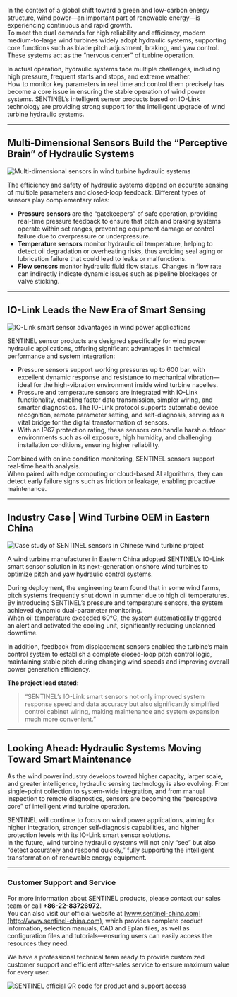 In the context of a global shift toward a green and low-carbon energy structure, wind power—an important part of renewable energy—is experiencing continuous and rapid growth.  
To meet the dual demands for high reliability and efficiency, modern medium-to-large wind turbines widely adopt hydraulic systems, supporting core functions such as blade pitch adjustment, braking, and yaw control. These systems act as the “nervous center” of turbine operation.

In actual operation, hydraulic systems face multiple challenges, including high pressure, frequent starts and stops, and extreme weather.  
How to monitor key parameters in real time and control them precisely has become a core issue in ensuring the stable operation of wind power systems. SENTINEL’s intelligent sensor products based on IO-Link technology are providing strong support for the intelligent upgrade of wind turbine hydraulic systems.

---

## Multi-Dimensional Sensors Build the “Perceptive Brain” of Hydraulic Systems
![Multi-dimensional sensors in wind turbine hydraulic systems](http://image.sentinel-china.com/202507181159019.png)

The efficiency and safety of hydraulic systems depend on accurate sensing of multiple parameters and closed-loop feedback. Different types of sensors play complementary roles:

- **Pressure sensors** are the “gatekeepers” of safe operation, providing real-time pressure feedback to ensure that pitch and braking systems operate within set ranges, preventing equipment damage or control failure due to overpressure or underpressure.  
- **Temperature sensors** monitor hydraulic oil temperature, helping to detect oil degradation or overheating risks, thus avoiding seal aging or lubrication failure that could lead to leaks or malfunctions.  
- **Flow sensors** monitor hydraulic fluid flow status. Changes in flow rate can indirectly indicate dynamic issues such as pipeline blockages or valve sticking.

---

## IO-Link Leads the New Era of Smart Sensing
![IO-Link smart sensor advantages in wind power applications](http://image.sentinel-china.com/202507181139982.png)

SENTINEL sensor products are designed specifically for wind power hydraulic applications, offering significant advantages in technical performance and system integration:

- Pressure sensors support working pressures up to 600 bar, with excellent dynamic response and resistance to mechanical vibration—ideal for the high-vibration environment inside wind turbine nacelles.  
- Pressure and temperature sensors are integrated with IO-Link functionality, enabling faster data transmission, simpler wiring, and smarter diagnostics. The IO-Link protocol supports automatic device recognition, remote parameter setting, and self-diagnosis, serving as a vital bridge for the digital transformation of sensors.  
- With an IP67 protection rating, these sensors can handle harsh outdoor environments such as oil exposure, high humidity, and challenging installation conditions, ensuring higher reliability.

Combined with online condition monitoring, SENTINEL sensors support real-time health analysis.  
When paired with edge computing or cloud-based AI algorithms, they can detect early failure signs such as friction or leakage, enabling proactive maintenance.

---

## Industry Case | Wind Turbine OEM in Eastern China
![Case study of SENTINEL sensors in Chinese wind turbine project](http://image.sentinel-china.com/202507181343901.png)

A wind turbine manufacturer in Eastern China adopted SENTINEL’s IO-Link smart sensor solution in its next-generation onshore wind turbines to optimize pitch and yaw hydraulic control systems.

During deployment, the engineering team found that in some wind farms, pitch systems frequently shut down in summer due to high oil temperatures. By introducing SENTINEL’s pressure and temperature sensors, the system achieved dynamic dual-parameter monitoring.  
When oil temperature exceeded 60°C, the system automatically triggered an alert and activated the cooling unit, significantly reducing unplanned downtime.

In addition, feedback from displacement sensors enabled the turbine’s main control system to establish a complete closed-loop pitch control logic, maintaining stable pitch during changing wind speeds and improving overall power generation efficiency.

**The project lead stated:**  
> “SENTINEL’s IO-Link smart sensors not only improved system response speed and data accuracy but also significantly simplified control cabinet wiring, making maintenance and system expansion much more convenient.”

---

## Looking Ahead: Hydraulic Systems Moving Toward Smart Maintenance

As the wind power industry develops toward higher capacity, larger scale, and greater intelligence, hydraulic sensing technology is also evolving. From single-point collection to system-wide integration, and from manual inspection to remote diagnostics, sensors are becoming the “perceptive core” of intelligent wind turbine operation.

SENTINEL will continue to focus on wind power applications, aiming for higher integration, stronger self-diagnosis capabilities, and higher protection levels with its IO-Link smart sensor solutions.  
In the future, wind turbine hydraulic systems will not only “see” but also “detect accurately and respond quickly,” fully supporting the intelligent transformation of renewable energy equipment.

---

### Customer Support and Service

For more information about SENTINEL products, please contact our sales team or call **+86-22-83726972**.  
You can also visit our official website at [www.sentinel-china.com](http://www.sentinel-china.com), which provides complete product information, selection manuals, CAD and Eplan files, as well as configuration files and tutorials—ensuring users can easily access the resources they need.

We have a professional technical team ready to provide customized customer support and efficient after-sales service to ensure maximum value for every user.

![SENTINEL official QR code for product and support access](https://image.sentinel-china.com/2024-08-24-%E5%AE%98%E6%96%B9%E4%BA%8C%E7%BB%B4%E7%A0%81%E5%90%88%E9%9B%86.png)
